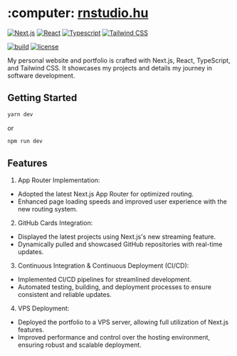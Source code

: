 <h1>:computer: <a href="https://rnstudio.hu" target="_blank">rnstudio.hu</a></h1>

[![Next.js](https://img.shields.io/badge/-Next.js-000?style=flat&logo=next.js&logoColor=FFF)](https://nextjs.org/)
[![React](https://img.shields.io/badge/-React-61DAFB?style=flat&logo=react&logoColor=FFF)](https://reactjs.org/)
[![Typescript](https://img.shields.io/badge/-Typescript-3178C6?style=flat&logo=typescript&logoColor=FFF)](https://www.typescriptlang.org/)
[![Tailwind CSS](https://img.shields.io/badge/-Tailwind_CSS-06B6D4?style=flat&logo=tailwindcss&logoColor=FFF)](https://tailwindcss.com/)


[![build](https://github.com/RichardRNStudio/rnstudio.hu/actions/workflows/build-app.yml/badge.svg?branch=main)](https://github.com/RichardRNStudio/rnstudio.hu/actions/workflows/build-app.yml)
[![license](https://img.shields.io/badge/license-MIT-green)](https://github.com/RichardRNStudio/rnstudio.hu/blob/main/LICENSE)

<p>
My personal website and portfolio is crafted with Next.js, React, TypeScript, and Tailwind CSS. It showcases my projects and details my journey in software development.
</p>

## Getting Started

```bash
yarn dev
```
or

```bash
npm run dev
```


## Features

1. App Router Implementation:
- Adopted the latest Next.js App Router for optimized routing.
- Enhanced page loading speeds and improved user experience with the new routing system.

2. GitHub Cards Integration:
- Displayed the latest projects using Next.js's new streaming feature.
- Dynamically pulled and showcased GitHub repositories with real-time updates.

3. Continuous Integration & Continuous Deployment (CI/CD):
- Implemented CI/CD pipelines for streamlined development.
- Automated testing, building, and deployment processes to ensure consistent and reliable updates.

4. VPS Deployment:
- Deployed the portfolio to a VPS server, allowing full utilization of Next.js features.
- Improved performance and control over the hosting environment, ensuring robust and scalable deployment.

